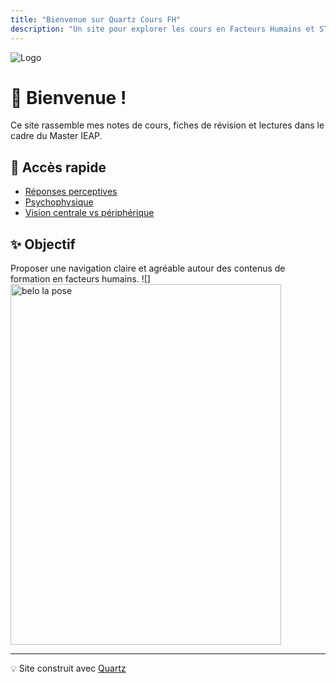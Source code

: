 ```yaml
---
title: "Bienvenue sur Quartz Cours FH"
description: "Un site pour explorer les cours en Facteurs Humains et STAPS"
---
```

![Logo](images/logo.png)

# 👋 Bienvenue !

Ce site rassemble mes notes de cours, fiches de révision et lectures dans le cadre du Master IEAP.

## 🌟 Accès rapide

- [Réponses perceptives](Réponses-perceptives/)
- [Psychophysique](Réponses-perceptives/psychophysique)
- [Vision centrale vs périphérique](Réponses-perceptives/Vision-centrale-vs-périphérique)

## ✨ Objectif

Proposer une navigation claire et agréable autour des contenus de formation en facteurs humains.
![]<img width="433" height="577" alt="belo la pose" src="https://github.com/user-attachments/assets/2b79655c-0cf8-479d-b318-d82604ed383e" />

---

💡 Site construit avec [Quartz](https://github.com/jackyzhao/quartz)
